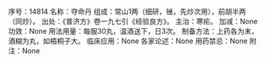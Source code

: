 序号：14814
名称：夺命丹
组成：常山1两（细研，锉，先炒次用），前胡半两（同炒）。
出处：《普济方》卷一九七引《经验良方》。
主治：寒疟。
加减：None
功效：None
用法用量：每服30丸，温酒送下，日3次。
制备方法：上药各为末，酒糊为丸，如梧桐子大。
临床应用：None
各家论述：None
用药禁忌：None
附注：None
